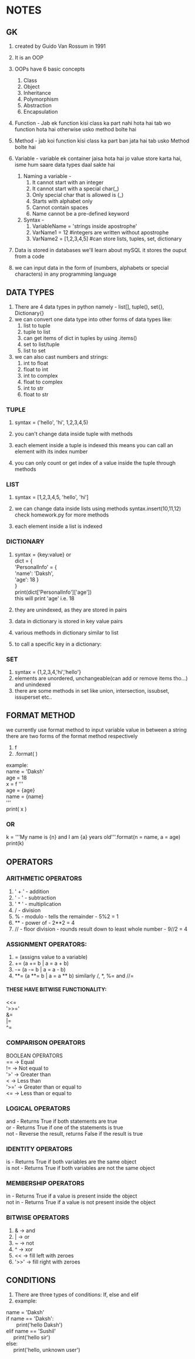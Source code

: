 # NOTES
## GK
1. created by Guido Van Rossum in 1991 
1. It is an OOP
1. OOPs have 6 basic concepts 
    1. Class
    1. Object
    1. Inheritance
    1. Polymorphism
    1. Abstraction
    1. Encapsulation
1. Function - Jab ek function kisi class ka part nahi hota hai tab wo function hota hai otherwise usko method bolte hai

1. Method - jab koi function kisi class ka part ban jata hai tab usko Method bolte hai
1. Variable - variable ek container jaisa hota hai jo value store karta hai, isme hum saare data types daal sakte hai
    1. Naming a variable -
        1. It cannot start with an integer
        1. It cannot start with a special char(_)
        1. Only special char that is allowed is (_)
        1. Starts with alphabet only
        1. Cannot contain spaces
        1. Name cannot be a pre-defined keyword
    2. Syntax -
        1.  VariableName = 'strings inside apostrophe'
        1. VarName1 = 12    #integers are written without apostrophe
        1. VarName2 = [1,2,3,4,5]  #can store lists, tuples, set, dictionary
1. Data is stored in databases we'll learn about mySQL it stores the ouput from a code
1. we can input data in the form of (numbers, alphabets or special characters) in any programming language

## DATA TYPES

1.  There are 4 data types in python namely - list[], tuple(), set{}, Dictionary{}
1. we can convert one data type into other forms of data types 
like:
    1. list to tuple 
    1. tuple to list
    1. can get items of dict in tuples by using .items()
    1. set to list/tuple
    1. list to set
1. we can also cast numbers and strings:
    1. int to float
    1. float to int
    1. int to complex
    1. float to complex
    1. int to str
    1. float to str

### TUPLE
1. syntax = ('hello', 'hi', 1,2,3,4,5)

1. you can't change data inside tuple with methods 

1. each element inside a tuple is indexed this means you can call an element with its index number

1. you can only count or get index of a value inside the tuple through methods

### LIST
1. syntax = [1,2,3,4,5, 'hello', 'hi']

1. we can change data inside lists using methods syntax.insert(10,11,12) check homework.py for more methods

1. each element inside a list is indexed

### DICTIONARY
1. syntax = {key:value} or <br/>
dict = {<br/>
    'PersonalInfo' = {<br>
    'name': 'Daksh',<br/>
    'age': 18
    }<br>
}
<br>print(dict['PersonalInfo']['age'])<br>
this will print 'age' i.e. 18
1. they are unindexed, as they are stored in pairs
1. data in dictionary is stored in key value pairs

1. various methods in dictionary similar to list
1. to call a specific key in a dictionary:<br/>


### SET
1. syntax = {1,2,3,4,'hi','hello'}
1. elements are unordered, unchangeable(can add or remove items tho...) and unindexed
1. there are some methods in set like union, intersection, issubset, issuperset etc..

## FORMAT METHOD
we currently use format method to input variable value in between a string
there are two forms of the format method respectively
1. f
2. .format( )<br>

example:  
name = 'Daksh'  
age = 18  
x = f '''  
age = {age}  
name = {name}  
'''  
print( x )
### OR
k = '''My name is {n} and I am {a} years old'''.format(n = name, a = age)  
print(k)

## OPERATORS
### ARITHMETIC OPERATORS
1. ' + ' - addition
1. ' - ' - subtraction
1. ' * ' - multiplication
1. / - division
1. % - modulo - tells the remainder - 5%2 = 1
1. ** - power of - 2**2 = 4
1. // - floor division - rounds result down to least whole number - 9//2 = 4
### ASSIGNMENT OPERATORS: 
1. = (assigns value to a variable)
1. += (a += b | a = a + b)
1. -= (a -= b | a = a - b)
1. **= (a **= b | a = a ** b) similarly /, *, %= and //=  
#### THESE HAVE BITWISE FUNCTIONALITY:
<<=  
'>>='  
&=  
|=  
^=  
### COMPARISON OPERATORS
BOOLEAN OPERATORS  
==	 ->   Equal  
!=	 ->   Not equal to  
'>'	 ->   Greater than  
<	 ->   Less than  
'>=' ->  Greater than or equal to  
<=	 ->   Less than or equal to  
### LOGICAL OPERATORS
and - Returns True if both statements are true  
or - Returns True if one of the statements is true  
not - Reverse the result, returns False if the result is true
### IDENTITY OPERATORS
is - Returns True if both variables are the same object  
is not - Returns True if both variables are not the same object
### MEMBERSHIP OPERATORS
in - Returns True if a value is present inside the object  
not in - Returns True if a value is not present inside the object 
### BITWISE OPERATORS
1. & -> and
1. | -> or
1. ~ -> not
1. ^ -> xor
1. << -> fill left with zeroes
1. '>>' -> fill right with zeroes

## CONDITIONS
1. There are three types of conditions: If, else and elif
1. example:

name = 'Daksh'  
if name == 'Daksh':  
&nbsp; &nbsp; &nbsp;&nbsp; print('hello Daksh')  
elif name == 'Sushil'  
&nbsp;&nbsp;&nbsp;&nbsp; print('hello sir')  
else:  
&nbsp;&nbsp;&nbsp;&nbsp; print('hello, unknown user')